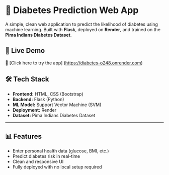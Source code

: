 # 🧪 Diabetes Prediction Web App

A simple, clean web application to predict the likelihood of diabetes using machine learning. Built with **Flask**, deployed on **Render**, and trained on the **Pima Indians Diabetes Dataset**.

## 🚀 Live Demo

🔗 [Click here to try the app] (https://diabetes-o248.onrender.com)


## 🛠️ Tech Stack

- **Frontend:** HTML, CSS (Bootstrap)
- **Backend:** Flask (Python)
- **ML Model:** Support Vector Machine (SVM)
- **Deployment:** Render
- **Dataset:** Pima Indians Diabetes Dataset

---

## 📊 Features

- Enter personal health data (glucose, BMI, etc.)
- Predict diabetes risk in real-time
- Clean and responsive UI
- Fully deployed with no local setup required


